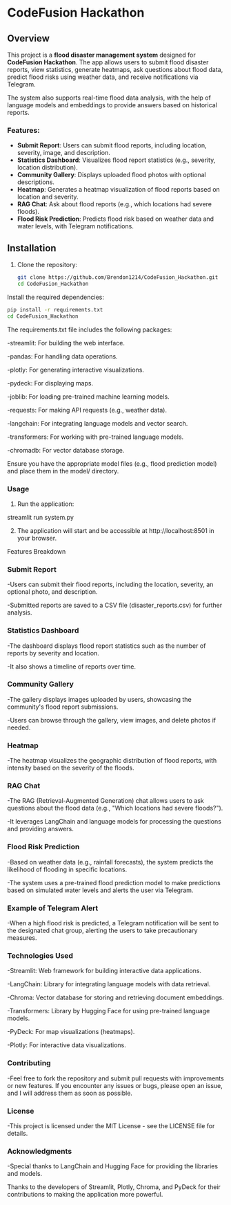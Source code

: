 # CodeFusion Hackathon

## Overview

This project is a **flood disaster management system** designed for **CodeFusion Hackathon**. The app allows users to submit flood disaster reports, view statistics, generate heatmaps, ask questions about flood data, predict flood risks using weather data, and receive notifications via Telegram. 

The system also supports real-time flood data analysis, with the help of language models and embeddings to provide answers based on historical reports.

### Features:

- **Submit Report**: Users can submit flood reports, including location, severity, image, and description.
- **Statistics Dashboard**: Visualizes flood report statistics (e.g., severity, location distribution).
- **Community Gallery**: Displays uploaded flood photos with optional descriptions.
- **Heatmap**: Generates a heatmap visualization of flood reports based on location and severity.
- **RAG Chat**: Ask about flood reports (e.g., which locations had severe floods).
- **Flood Risk Prediction**: Predicts flood risk based on weather data and water levels, with Telegram notifications.
  
## Installation

1. Clone the repository:
   ```bash
   git clone https://github.com/Brendon1214/CodeFusion_Hackathon.git
   cd CodeFusion_Hackathon

Install the required dependencies:

  ```bash
  pip install -r requirements.txt
  cd CodeFusion_Hackathon
  ```
The requirements.txt file includes the following packages:

  -streamlit: For building the web interface.

  -pandas: For handling data operations.

  -plotly: For generating interactive visualizations.

  -pydeck: For displaying maps.

  -joblib: For loading pre-trained machine learning models.

  -requests: For making API requests (e.g., weather data).

  -langchain: For integrating language models and vector search.

  -transformers: For working with pre-trained language models.

  -chromadb: For vector database storage.

Ensure you have the appropriate model files (e.g., flood prediction model) and place them in the model/ directory.

### Usage

1. Run the application:

streamlit run system.py

2. The application will start and be accessible at http://localhost:8501 in your browser.

Features Breakdown

### Submit Report

  -Users can submit their flood reports, including the location, severity, an optional photo, and description.

  -Submitted reports are saved to a CSV file (disaster_reports.csv) for further analysis.

### Statistics Dashboard

  -The dashboard displays flood report statistics such as the number of reports by severity and location.

  -It also shows a timeline of reports over time.

### Community Gallery

  -The gallery displays images uploaded by users, showcasing the community's flood report submissions.

  -Users can browse through the gallery, view images, and delete photos if needed.

### Heatmap

  -The heatmap visualizes the geographic distribution of flood reports, with intensity based on the severity of the floods.

### RAG Chat

  -The RAG (Retrieval-Augmented Generation) chat allows users to ask questions about the flood data (e.g., "Which locations had severe floods?").

  -It leverages LangChain and language models for processing the questions and providing answers.

### Flood Risk Prediction

  -Based on weather data (e.g., rainfall forecasts), the system predicts the likelihood of flooding in specific locations.

  -The system uses a pre-trained flood prediction model to make predictions based on simulated water levels and alerts the user via Telegram.

### Example of Telegram Alert

  -When a high flood risk is predicted, a Telegram notification will be sent to the designated chat group, alerting the users to take precautionary measures.

### Technologies Used

  -Streamlit: Web framework for building interactive data applications.

  -LangChain: Library for integrating language models with data retrieval.

  -Chroma: Vector database for storing and retrieving document embeddings.

  -Transformers: Library by Hugging Face for using pre-trained language models.

  -PyDeck: For map visualizations (heatmaps).

  -Plotly: For interactive data visualizations.

### Contributing

  -Feel free to fork the repository and submit pull requests with improvements or new features. If you encounter any issues or bugs, please open an issue, and I will address them as soon as possible.

### License

  -This project is licensed under the MIT License - see the LICENSE file for details.

### Acknowledgments

  -Special thanks to LangChain and Hugging Face for providing the libraries and models.

Thanks to the developers of Streamlit, Plotly, Chroma, and PyDeck for their contributions to making the application more powerful.

